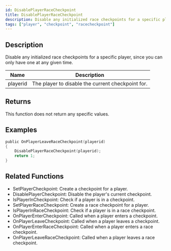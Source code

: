 ```yaml
---
id: DisablePlayerRaceCheckpoint
title: DisablePlayerRaceCheckpoint
description: Disable any initialized race checkpoints for a specific player, since you can only have one at any given time.
tags: ["player", "checkpoint", "racecheckpoint"]
---
```


## Description

Disable any initialized race checkpoints for a specific player, since you can only have one at any given time.

| Name     | Description                                       |
| -------- | ------------------------------------------------- |
| playerid | The player to disable the current checkpoint for. |

## Returns

This function does not return any specific values.

## Examples

```c
public OnPlayerLeaveRaceCheckpoint(playerid)
{
    DisablePlayerRaceCheckpoint(playerid);
    return 1;
}
```

## Related Functions

- SetPlayerCheckpoint: Create a checkpoint for a player.
- DisablePlayerCheckpoint: Disable the player's current checkpoint.
- IsPlayerInCheckpoint: Check if a player is in a checkpoint.
- SetPlayerRaceCheckpoint: Create a race checkpoint for a player.
- IsPlayerInRaceCheckpoint: Check if a player is in a race checkpoint.
- OnPlayerEnterCheckpoint: Called when a player enters a checkpoint.
- OnPlayerLeaveCheckpoint: Called when a player leaves a checkpoint.
- OnPlayerEnterRaceCheckpoint: Called when a player enters a race checkpoint.
- OnPlayerLeaveRaceCheckpoint: Called when a player leaves a race checkpoint.
